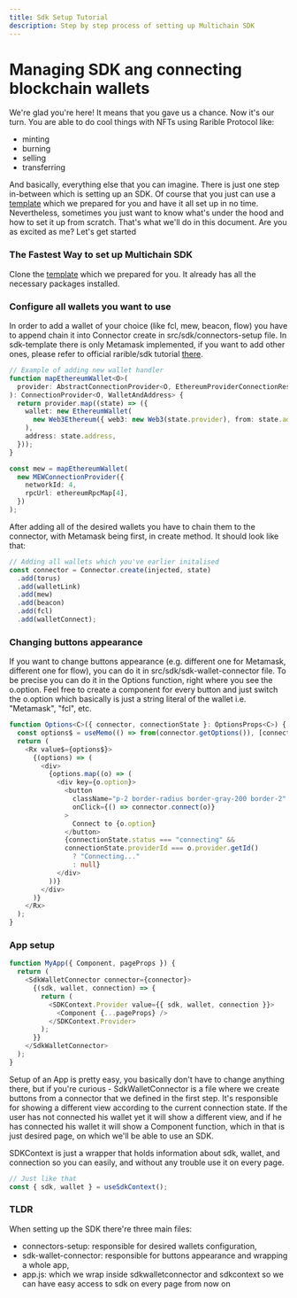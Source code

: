 ```yaml
---
title: Sdk Setup Tutorial
description: Step by step process of setting up Multichain SDK
---
```


# Managing SDK ang connecting blockchain wallets

We're glad you're here! It means that you gave us a chance. Now it's our turn.
You are able to do cool things with NFTs using Rarible Protocol like:

- minting
- burning
- selling
- transferring

And basically, everything else that you can imagine.
There is just one step in-between which is setting up an SDK.
Of course that you just can use a [template](https://github.com/kolberszymon/union-sdk-template.git) which we prepared for you and have it all set up in no time. Nevertheless, sometimes you just want to know what's under the hood and how to set it up from scratch. That's what we'll do in this document. Are you as excited as me? Let's get started

### The Fastest Way to set up Multichain SDK

Clone the [template](https://github.com/kolberszymon/sdk-template-updated) which we prepared for you. It already has all the necessary packages installed.

### Configure all wallets you want to use

In order to add a wallet of your choice (like fcl, mew, beacon, flow) you have to append chain it into Connector create in src/sdk/connectors-setup file. In sdk-template there is only Metamask implemented, if you want to add other ones, please refer to official rarible/sdk tutorial [there](https://github.com/rarible/sdk/tree/master/packages/connector#usage-with-rarible-sdk).

```typescript
// Example of adding new wallet handler
function mapEthereumWallet<O>(
  provider: AbstractConnectionProvider<O, EthereumProviderConnectionResult>
): ConnectionProvider<O, WalletAndAddress> {
  return provider.map((state) => ({
    wallet: new EthereumWallet(
      new Web3Ethereum({ web3: new Web3(state.provider), from: state.address })
    ),
    address: state.address,
  }));
}

const mew = mapEthereumWallet(
  new MEWConnectionProvider({
    networkId: 4,
    rpcUrl: ethereumRpcMap[4],
  })
);
```

After adding all of the desired wallets you have to chain them to the connector, with Metamask being first, in create method. It should look like that:

```typescript
// Adding all wallets which you've earlier initalised
const connector = Connector.create(injected, state)
  .add(torus)
  .add(walletLink)
  .add(mew)
  .add(beacon)
  .add(fcl)
  .add(walletConnect);
```

### Changing buttons appearance

If you want to change buttons appearance (e.g. different one for Metamask, different one for flow), you can do it in src/sdk/sdk-wallet-connector file. To be precise you can do it in the Options function, right where you see the o.option. Feel free to create a component for every button and just switch the o.option which basically is just a string literal of the wallet i.e. "Metamask", "fcl", etc.

```typescript
function Options<C>({ connector, connectionState }: OptionsProps<C>) {
  const options$ = useMemo(() => from(connector.getOptions()), [connector]);
  return (
    <Rx value$={options$}>
      {(options) => (
        <div>
          {options.map((o) => (
            <div key={o.option}>
              <button
                className="p-2 border-radius border-gray-200 border-2"
                onClick={() => connector.connect(o)}
              >
                Connect to {o.option}
              </button>
              {connectionState.status === "connecting" &&
              connectionState.providerId === o.provider.getId()
                ? "Connecting..."
                : null}
            </div>
          ))}
        </div>
      )}
    </Rx>
  );
}
```

### App setup

```typescript
function MyApp({ Component, pageProps }) {
  return (
    <SdkWalletConnector connector={connector}>
      {(sdk, wallet, connection) => {
        return (
          <SDKContext.Provider value={{ sdk, wallet, connection }}>
            <Component {...pageProps} />
          </SDKContext.Provider>
        );
      }}
    </SdkWalletConnector>
  );
}
```

Setup of an App is pretty easy, you basically don't have to change anything there, but if you're curious - SdkWalletConnector is a file where we create buttons from a connector that we defined in the first step. It's responsible for showing a different view according to the current connection state. If the user has not connected his wallet yet it will show a different view, and if he has connected his wallet it will show a Component function, which in that is just desired page, on which we'll be able to use an SDK.

SDKContext is just a wrapper that holds information about sdk, wallet, and connection so you can easily, and without any trouble use it on every page.

```typescript
// Just like that
const { sdk, wallet } = useSdkContext();
```

### TLDR

When setting up the SDK there're three main files:

- connectors-setup: responsible for desired wallets configuration,
- sdk-wallet-connector: responsible for buttons appearance and wrapping a whole app,
- app.js: which we wrap inside sdkwalletconnector and sdkcontext so we can have easy access to sdk on every page from now on
